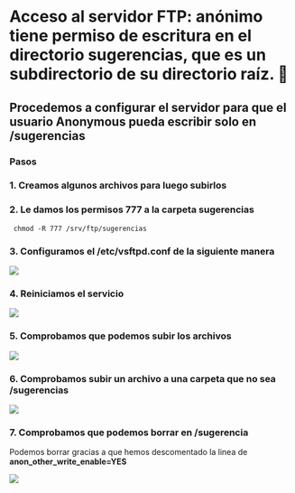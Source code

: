 # Acceso al servidor FTP: anónimo tiene permiso de escritura en el directorio sugerencias, que es un subdirectorio de su directorio raíz. 📄
## Procedemos a configurar el servidor para que el usuario Anonymous pueda escribir solo en /sugerencias

### Pasos

### 1. Creamos algunos archivos para luego subirlos

### 2. Le damos los permisos 777 a la carpeta sugerencias
 ``` chmod -R 777 /srv/ftp/sugerencias```

### 3. Configuramos el /etc/vsftpd.conf de la siguiente manera

![](https://github.com/jesusromero92/vsftpd/blob/main/Fotos/7.2.1.png)

### 4. Reiniciamos el servicio

![](https://github.com/jesusromero92/vsftpd/blob/main/Fotos/reinicio.png)

### 5. Comprobamos que podemos subir los archivos

![](https://github.com/jesusromero92/vsftpd/blob/main/Fotos/7.6.png)


### 6. Comprobamos subir un archivo a una carpeta que no sea /sugerencias

![](https://github.com/jesusromero92/vsftpd/blob/main/Fotos/7.7.png)


### 7. Comprobamos que podemos borrar en /sugerencia
Podemos borrar gracias a  que hemos descomentado la linea de **anon_other_write_enable=YES**

![](https://github.com/jesusromero92/vsftpd/blob/main/Fotos/7.8.png)

